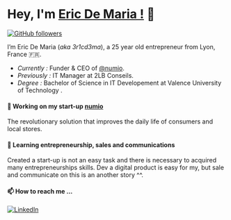 # Hey, I'm [Eric De Maria !](https://www.linkedin.com/in/edemaria) 👋


[![GitHub followers](https://img.shields.io/github/followers/3r1cd3ma.svg?style=social&label=Follow)](https://github.com/3r1cd3ma?tab=followers)


I’m Eric De Maria (*aka 3r1cd3ma*), a 25 year old entrepreneur from Lyon, France 🇫🇷.
- *Currently :* Funder & CEO of [@numio](https://numio.eu). 
- *Previously :* IT Manager at 2LB Conseils.
- *Degree :* Bachelor of Science in IT Developement at Valence University of Technology .

#### 🔭 Working on my start-up [numio](https://numio.eu)
The revolutionary solution that improves the daily life of consumers and local stores.

#### 🌱 Learning entrepreneurship, sales and communications
Created a start-up is not an easy task and there is necessary to acquired many entrepreneurships skills.
Dev a digital product is easy for my, but sale and communicate on this is an another story ^^.

#### 📫 How to reach me ...
[![LinkedIn](https://img.shields.io/badge/LinkedIn-0077B5?style=for-the-badge&logo=linkedin&logoColor=white)](https://www.linkedin.com/in/edemaria)
